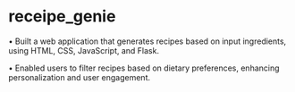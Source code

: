 # receipe_genie
• Built a web application that generates recipes based on input ingredients, using HTML, CSS, JavaScript, and
 Flask.
 
 • Enabled users to filter recipes based on dietary preferences, enhancing personalization and user engagement.
